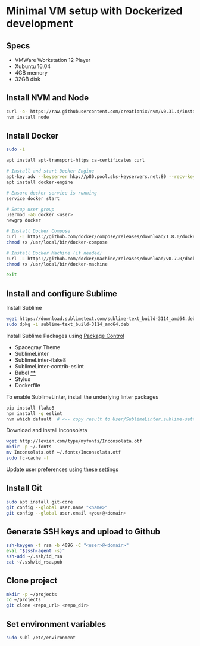 # Minimal VM setup with Dockerized development

## Specs
* VMWare Workstation 12 Player
* Xubuntu 16.04
* 4GB memory
* 32GB disk

## Install NVM and Node
```bash
curl -o- https://raw.githubusercontent.com/creationix/nvm/v0.31.4/install.sh | bash && source ~/.bashrc
nvm install node
```

## Install Docker
```bash
sudo -i

apt install apt-transport-https ca-certificates curl

# Install and start Docker Engine
apt-key adv --keyserver hkp://p80.pool.sks-keyservers.net:80 --recv-keys 58118E89F3A912897C070ADBF76221572C52609D
apt install docker-engine

# Ensure docker service is running
service docker start

# Setup user group
usermod -aG docker <user>
newgrp docker

# Install Docker Compose
curl -L https://github.com/docker/compose/releases/download/1.8.0/docker-compose-`uname -s`-`uname -m` > /usr/local/bin/docker-compose
chmod +x /usr/local/bin/docker-compose

# Install Docker Machine (if needed)
curl -L https://github.com/docker/machine/releases/download/v0.7.0/docker-machine-`uname -s`-`uname -m` > /usr/local/bin/docker-machine
chmod +x /usr/local/bin/docker-machine

exit
```

## Install and configure Sublime

Install Sublime
```bash
wget https://download.sublimetext.com/sublime-text_build-3114_amd64.deb
sudo dpkg -i sublime-text_build-3114_amd64.deb
```

Install Sublime Packages using [Package Control](https://packagecontrol.io/installation)
* Spacegray Theme
* SublimeLinter
* SublimeLinter-flake8
* SublimeLinter-contrib-eslint
* Babel [**](https://github.com/babel/babel-sublime#setting-as-the-default-syntax)
* Stylus
* Dockerfile

To enable SublimeLinter, install the underlying linter packages

```bash
pip install flake8
npm install -g eslint
nvm which default  # <-- copy result to User/SublimeLinter.sublime-settings : user.paths.linux
```

Download and install Inconsolata
```bash
wget http://levien.com/type/myfonts/Inconsolata.otf
mkdir -p ~/.fonts
mv Inconsolata.otf ~/.fonts/Inconsolata.otf
sudo fc-cache -f
```

Update user preferences [using these settings](https://github.com/elielagmay/vmsetup/blob/master/Preferences.sublime-settings)

## Install Git
```bash
sudo apt install git-core
git config --global user.name "<name>"
git config --global user.email <you>@<domain>
```

## Generate SSH keys and upload to Github
```bash
ssh-keygen -t rsa -b 4096 -C "<user>@<domain>"
eval "$(ssh-agent -s)"
ssh-add ~/.ssh/id_rsa
cat ~/.ssh/id_rsa.pub
```

## Clone project
```bash
mkdir -p ~/projects
cd ~/projects
git clone <repo_url> <repo_dir>
```

## Set environment variables
```bash
sudo subl /etc/environment
```
